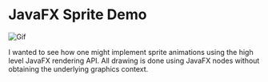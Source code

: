 # JavaFX Sprite Demo 
 ![Gif](./images/overpopulation.gif)

I wanted to see how one might implement sprite animations using
 the high level JavaFX rendering API. All drawing is done using JavaFX nodes without obtaining the underlying graphics context.
 
